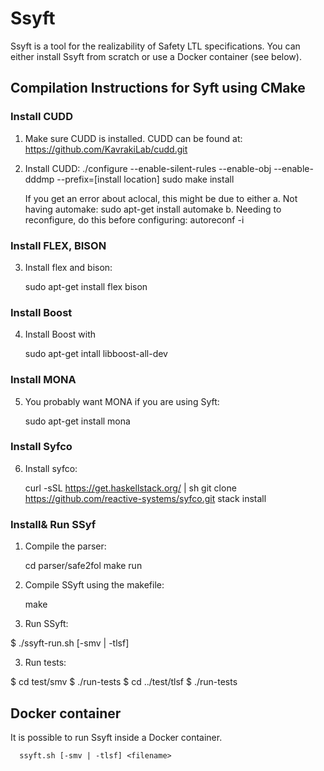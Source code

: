 # Ssyft
Ssyft is a tool for the realizability of Safety LTL specifications.
You can either install Ssyft from scratch or use a Docker container (see below).


## Compilation Instructions for Syft using CMake

### Install CUDD

1. Make sure CUDD is installed. CUDD can be found at:
    https://github.com/KavrakiLab/cudd.git

2. Install CUDD:
    ./configure --enable-silent-rules --enable-obj --enable-dddmp --prefix=[install location]
    sudo make install

    If you get an error about aclocal, this might be due to either
    a. Not having automake:
       sudo apt-get install automake
    b. Needing to reconfigure, do this before configuring:
       autoreconf -i

### Install FLEX, BISON

3. Install flex and bison:
  
     sudo apt-get install flex bison

### Install Boost
4. Install Boost with

      sudo apt-get intall libboost-all-dev

### Install MONA

5. You probably want MONA if you are using Syft:
    
     sudo apt-get install mona

### Install Syfco
6. Install syfco:
	
     curl -sSL https://get.haskellstack.org/ | sh
     git clone https://github.com/reactive-systems/syfco.git
     stack install

### Install& Run SSyf

1. Compile the parser:

	cd parser/safe2fol
	make run

1. Compile SSyft using the makefile:

   make

2. Run SSyft:

  $ ./ssyft-run.sh [-smv | -tlsf] <filename> <workdir>	

3. Run tests:

  $ cd test/smv
  $ ./run-tests
  $ cd ../test/tlsf
  $ ./run-tests


## Docker container
It is possible to run Ssyft inside a Docker container.

      ssyft.sh [-smv | -tlsf] <filename>
